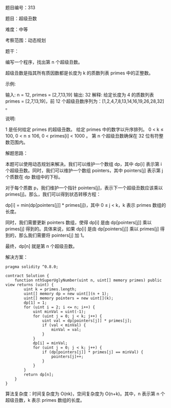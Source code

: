 题目编号：313

题目：超级丑数

难度：中等

考察范围：动态规划

题干：

编写一个程序，找出第 n 个超级丑数。

超级丑数是指其所有质因数都是长度为 k 的质数列表 primes 中的正整数。

示例:

输入: n = 12, primes = [2,7,13,19]
输出: 32 
解释: 给定长度为 4 的质数列表 primes = [2,7,13,19]，前 12 个超级丑数序列为：[1,2,4,7,8,13,14,16,19,26,28,32] 。

说明:

1 是任何给定 primes 的超级丑数。
 给定 primes 中的数字以升序排列。
0 < k ≤ 100, 0 < n ≤ 106, 0 < primes[i] < 1000 。
第 n 个超级丑数确保在 32 位有符整数范围内。

解题思路：

本题可以使用动态规划来解决。我们可以维护一个数组 dp，其中 dp[i] 表示第 i 个超级丑数。同时，我们可以维护一个数组 pointers，其中 pointers[j] 表示第 j 个质数在 dp 数组中的下标。

对于每个质数 p，我们维护一个指针 pointers[j]，表示下一个超级丑数应该乘以 primes[j]。那么，我们可以得到状态转移方程：

dp[i] = min(dp[pointers[j]] * primes[j])，其中 0 ≤ j < k，k 表示 primes 数组的长度。

同时，我们需要更新 pointers 数组，使得 dp[i] 是由 dp[pointers[j]] 乘以 primes[j] 得到的。具体来说，如果 dp[i] 是由 dp[pointers[j]] 乘以 primes[j] 得到的，那么我们需要将 pointers[j] 加 1。

最终，dp[n] 就是第 n 个超级丑数。

解决方案：

```solidity
pragma solidity ^0.8.0;

contract Solution {
    function nthSuperUglyNumber(uint n, uint[] memory primes) public view returns (uint) {
        uint k = primes.length;
        uint[] memory dp = new uint[](n + 1);
        uint[] memory pointers = new uint[](k);
        dp[1] = 1;
        for (uint i = 2; i <= n; i++) {
            uint minVal = uint(-1);
            for (uint j = 0; j < k; j++) {
                uint val = dp[pointers[j]] * primes[j];
                if (val < minVal) {
                    minVal = val;
                }
            }
            dp[i] = minVal;
            for (uint j = 0; j < k; j++) {
                if (dp[pointers[j]] * primes[j] == minVal) {
                    pointers[j]++;
                }
            }
        }
        return dp[n];
    }
}
```

算法复杂度：时间复杂度为 O(nk)，空间复杂度为 O(n+k)。其中，n 表示第 n 个超级丑数，k 表示 primes 数组的长度。